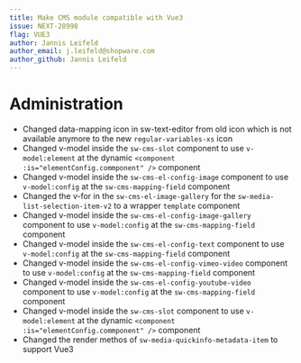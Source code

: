 ```yaml
---
title: Make CMS module compatible with Vue3
issue: NEXT-28998
flag: VUE3
author: Jannis Leifeld
author_email: j.leifeld@shopware.com
author_github: Jannis Leifeld
---
```

# Administration
* Changed data-mapping icon in sw-text-editor from old icon which is not available anymore to the new `regular-variables-xs` icon
* Changed v-model inside the `sw-cms-slot` component to use `v-model:element` at the dynamic `<component :is="elementConfig.commponent" />` component
* Changed v-model inside the `sw-cms-el-config-image` component to use `v-model:config` at the `sw-cms-mapping-field` component
* Changed the v-for in the `sw-cms-el-image-gallery` for the `sw-media-list-selection-item-v2` to a wrapper `template` component
* Changed v-model inside the `sw-cms-el-config-image-gallery` component to use `v-model:config` at the `sw-cms-mapping-field` component
* Changed v-model inside the `sw-cms-el-config-text` component to use `v-model:config` at the `sw-cms-mapping-field` component
* Changed v-model inside the `sw-cms-el-config-vimeo-video` component to use `v-model:config` at the `sw-cms-mapping-field` component
* Changed v-model inside the `sw-cms-el-config-youtube-video` component to use `v-model:config` at the `sw-cms-mapping-field` component
* Changed v-model inside the `sw-cms-slot` component to use `v-model:element` at the dynamic `<component :is="elementConfig.commponent" />` component
* Changed the render methos of `sw-media-quickinfo-metadata-item` to support Vue3
